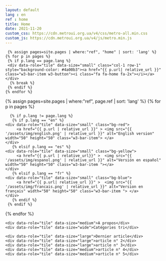 ```yaml
---
layout: default
lang : en
ref : home
title: Home
date: 2021-11-20
custom_css: https://cdn.metroui.org.ua/v4/css/metro-all.min.css
custom_js: https://cdn.metroui.org.ua/v4/js/metro.min.js
---
```


<div class="w3-content w3-metro-light-blue w3-margin-bottom w3-margin-top" style="max-width:1100px">
<div class="w3-third">

</div>
<div class="w3-rest">

<div class="tiles-grid w3-margin-top w3-margin-bottom w3-margin-left">
  
     {% assign pages=site.pages | where:"ref", "home" | sort: 'lang' %}
    {% for p in pages %}         
     {% if p.lang == page.lang %}
     <div data-role="tile" data-size="small" class="col-1 row-1" style="background-color: #4a00b3"><a href="{{ p.url| relative_url }}" class="w3-bar-item w3-button"><i class="fa fa-home fa-2x"></i></a> </div>
      {% break %}
     {% endif %}
    {% endfor %}   
	
{% assign pages=site.pages | where:"ref", page.ref | sort: 'lang' %}
{% for p in pages %}
     
    
      {% if p.lang != page.lang %}
       {% if p.lang == "en" %}
	<div data-role="tile" data-size="small" class="bg-red">
         <a href="{{ p.url | relative_url }}" > <img src="{{ '/assets/img/english.png' | relative_url }}" alt="English version" width="50" height="50" class="w3-bar-item"> </a> 
	</div>
       {% elsif p.lang == "es" %}
	<div data-role="tile" data-size="small" class="bg-yellow">
         <a href="{{ p.url | relative_url}}" >  <img src="{{ '/assets/img/espanol.png' | relative_url }}" alt="Versión en español" width="50" height="50" class="w3-bar-item "></a> 
	</div>
       {% elsif p.lang == "fr" %}
	<div data-role="tile" data-size="small" class="bg-blue">
         <a href="{{ p.url| relative_url }}" >  <img src="{{ '/assets/img/francais.png' | relative_url }}" alt="Version en français" width="50" height="50" class="w3-bar-item "> </a>   
	</div>
       {% endif %}
     {% endif %}
     
{% endfor %}   
    
	
<div data-role="tile" data-size="small" class="bg-grey">
	<a href="https://github.com/LWH-21/"><i class="fa fa-github-alt fa-3x"></i></a> 
</div>
<div data-role="tile" data-size="small" class="bg-blue">
	<a href="https://www.facebook.com/profile.php?id=100009215959255"><i class="fa fa-facebook-official fa-3x"></i></a> 
</div>
	
    <div data-role="tile" data-size="medium">A propos</div>
    <div data-role="tile" data-size="wide">Catégories tri</div>
	
    <div data-role="tile" data-size="large">Dernier article</div>
    <div data-role="tile" data-size="large">article n° 2</div>
    <div data-role="tile" data-size="large">article n° 3</div>
	<div data-role="tile" data-size="medium">article n° 4</div>
	<div data-role="tile" data-size="medium">article n° 5</div>
</div>

</div>

</div>

